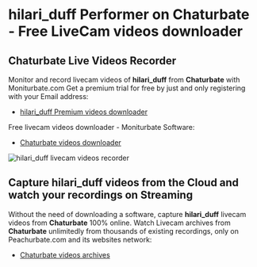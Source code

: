 # hilari_duff Performer on Chaturbate - Free LiveCam videos downloader

## Chaturbate Live Videos Recorder

Monitor and record livecam videos of **hilari_duff** from **Chaturbate** with Moniturbate.com
Get a premium trial for free by just and only registering with your Email address:
* [hilari_duff Premium videos downloader](https://moniturbate.com/request-demo-licence-key.html)

Free livecam videos downloader - Moniturbate Software:
* [Chaturbate videos downloader](https://moniturbate.com/moniturbate-download-software.html)

![hilari_duff livecam videos recorder](https://peachurnet.com/templates/moniturbate-software.png)


## Capture hilari_duff videos from the Cloud and watch your recordings on Streaming

Without the need of downloading a software, capture **hilari_duff** livecam videos from **Chaturbate** 100% online.
Watch Livecam archives from **Chaturbate** unlimitedly from thousands of existing recordings, only on Peachurbate.com and its websites network:
* [Chaturbate videos archives](https://peachurnet.com/)